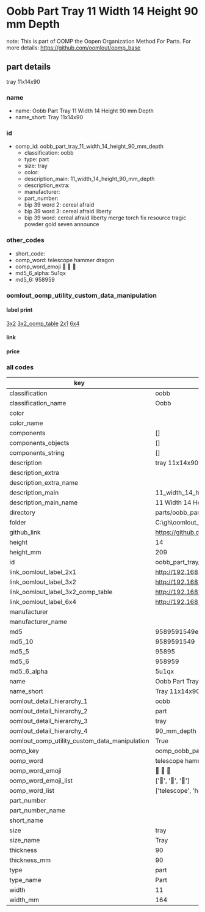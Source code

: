 # Oobb Part Tray 11 Width 14 Height 90 mm Depth  

note: This is part of OOMP the Oopen Organization Method For Parts. For more details: https://github.com/oomlout/oomp_base

##  part details
  



tray 11x14x90



### name
* name: Oobb Part Tray 11 Width 14 Height 90 mm Depth
* name_short: Tray 11x14x90 
### id
* oomp_id: oobb_part_tray_11_width_14_height_90_mm_depth
  * classification: oobb
  * type: part
  * size: tray
  * color: 
  * description_main: 11_width_14_height_90_mm_depth
  * description_extra: 
  * manufacturer: 
  * part_number: 
  * bip 39 word 2: cereal afraid
  * bip 39 word 3: cereal afraid liberty
  * bip 39 word: cereal afraid liberty merge torch fix resource tragic powder gold seven announce

### other_codes
* short_code: 
* oomp_word: telescope hammer dragon
* oomp_word_emoji :telescope: :hammer: :dragon:
* md5_6_alpha: 5u1qx
* md5_6: 958959






### oomlout_oomp_utility_custom_data_manipulation
#### label print
[3x2](http://192.168.1.245:1112/?label=oomp%205u1qx)
[3x2_oomp_table](http://192.168.1.108:1112/?label=oomp%205u1qx)
[2x1](http://192.168.1.242:1112/?label=oomp%205u1qx)
[6x4](http://192.168.1.55:1112/?label=oomp%205u1qx)    

#### link

                              

#### price







### all codes 
| key | value |  
| --- | --- |  
| classification | oobb |  
| classification_name | Oobb |  
| color |  |  
| color_name |  |  
| components | [] |  
| components_objects | [] |  
| components_string | [] |  
| description | tray 11x14x90 |  
| description_extra |  |  
| description_extra_name |  |  
| description_main | 11_width_14_height_90_mm_depth |  
| description_main_name | 11 Width 14 Height 90 mm Depth |  
| directory | parts/oobb_part_tray_11_width_14_height_90_mm_depth |  
| folder | C:\gh\oomlout_oobb_version_4_generated_parts\parts\oobb_part_tray_11_width_14_height_90_mm_depth |  
| github_link | https://github.com/oomlout/oomlout_oomp_part_src/tree/main/parts/oobb_part_tray_11_width_14_height_90_mm_depth |  
| height | 14 |  
| height_mm | 209 |  
| id | oobb_part_tray_11_width_14_height_90_mm_depth |  
| link_oomlout_label_2x1 | http://192.168.1.242:1112/?label=oomp%205u1qx |  
| link_oomlout_label_3x2 | http://192.168.1.245:1112/?label=oomp%205u1qx |  
| link_oomlout_label_3x2_oomp_table | http://192.168.1.108:1112/?label=oomp%205u1qx |  
| link_oomlout_label_6x4 | http://192.168.1.55:1112/?label=oomp%205u1qx |  
| manufacturer |  |  
| manufacturer_name |  |  
| md5 | 9589591549e6f6f16072a8b701c1212c |  
| md5_10 | 9589591549 |  
| md5_5 | 95895 |  
| md5_6 | 958959 |  
| md5_6_alpha | 5u1qx |  
| name | Oobb Part Tray 11 Width 14 Height 90 mm Depth |  
| name_short | Tray 11x14x90  |  
| oomlout_detail_hierarchy_1 | oobb |  
| oomlout_detail_hierarchy_2 | part |  
| oomlout_detail_hierarchy_3 | tray |  
| oomlout_detail_hierarchy_4 | 90_mm_depth |  
| oomlout_oomp_utility_custom_data_manipulation | True |  
| oomp_key | oomp_oobb_part_tray_11_width_14_height_90_mm_depth |  
| oomp_word | telescope hammer dragon |  
| oomp_word_emoji | :telescope: :hammer: :dragon: |  
| oomp_word_emoji_list | [':telescope:', ':hammer:', ':dragon:'] |  
| oomp_word_list | ['telescope', 'hammer', 'dragon'] |  
| part_number |  |  
| part_number_name |  |  
| short_name |  |  
| size | tray |  
| size_name | Tray |  
| thickness | 90 |  
| thickness_mm | 90 |  
| type | part |  
| type_name | Part |  
| width | 11 |  
| width_mm | 164 |  
